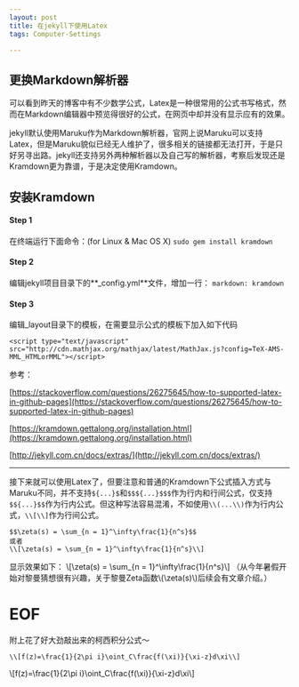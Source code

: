 ```yaml
---
layout: post
title: 在jekyll下使用Latex
tags: Computer-Settings

---
```


## 更换Markdown解析器
可以看到昨天的博客中有不少数学公式，Latex是一种很常用的公式书写格式，然而在Markdown编辑器中预览得很好的公式，在网页中却并没有显示应有的效果。

jekyll默认使用Maruku作为Markdown解析器，官网上说Maruku可以支持Latex，但是Maruku貌似已经无人维护了，很多相关的链接都无法打开，于是只好另寻出路。jekyll还支持另外两种解析器以及自己写的解析器，考察后发现还是Kramdown更为靠谱，于是决定使用Kramdown。

## 安装Kramdown

#### Step 1
在终端运行下面命令：(for Linux & Mac OS X)
	`sudo gem install kramdown`
#### Step 2
编辑jekyll项目目录下的**_config.yml**文件，增加一行：
	`markdown: kramdown`
#### Step 3
编辑_layout目录下的模板，在需要显示公式的模板下加入如下代码
```
<script type="text/javascript" src="http://cdn.mathjax.org/mathjax/latest/MathJax.js?config=TeX-AMS-MML_HTMLorMML"></script>  
```

参考：

[https://stackoverflow.com/questions/26275645/how-to-supported-latex-in-github-pages](https://stackoverflow.com/questions/26275645/how-to-supported-latex-in-github-pages)

[https://kramdown.gettalong.org/installation.html](https://kramdown.gettalong.org/installation.html)

[http://jekyll.com.cn/docs/extras/](http://jekyll.com.cn/docs/extras/)

---
接下来就可以使用Latex了，但要注意和普通的Kramdown下公式插入方式与Maruku不同，并不支持`${...}$`和`$$${...}$$$`作为行内和行间公式，仅支持`$${...}$$`作为行内公式。但这种写法容易混淆，不如使用`\\(...\\)`作为行内公式，`\\[\\]`作为行间公式。
```
$$\zeta(s) = \sum_{n = 1}^\infty\frac{1}{n^s}$$
或者
\\[\zeta(s) = \sum_{n = 1}^\infty\frac{1}{n^s}\\]
```
显示效果如下：
\\[\zeta(s) = \sum_{n = 1}^\infty\frac{1}{n^s}\\]
（从今年暑假开始对黎曼猜想很有兴趣，关于黎曼Zeta函数\\(\zeta(s)\\)后续会有文章介绍。）

# EOF
附上花了好大劲敲出来的柯西积分公式～
```
\\[f(z)=\frac{1}{2\pi i}\oint_C\frac{f(\xi)}{\xi-z}d\xi\\]
```
\\[f(z)=\frac{1}{2\pi i}\oint_C\frac{f(\xi)}{\xi-z}d\xi\\]